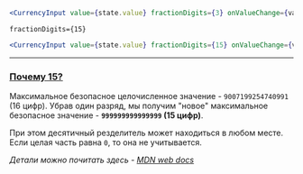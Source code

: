 ```jsx
<CurrencyInput value={state.value} fractionDigits={3} onValueChange={value => setState({ value })} />
```

`fractionDigits={15}`

```jsx
<CurrencyInput value={state.value} fractionDigits={15} onValueChange={value => setState({ value })} />
```

---

### <a name="/CurrencyInput?id=why15" href="#/CurrencyInput?id=why15">Почему 15?</a>

Максимальное безопасное целочисленное значение - `9007199254740991` (16 цифр).
Убрав один разряд, мы получим "новое" максимальное безопасное значение - **`999999999999999` (15 цифр)**.

При этом десятичный резделитель может находиться в любом месте. Если целая часть равна `0`, то она не учитывается.

_Детали можно почитать здесь - <a href="https://developer.mozilla.org/ru/docs/Web/JavaScript/Reference/Global_Objects/Number/MAX_SAFE_INTEGER">MDN web docs</a>_
